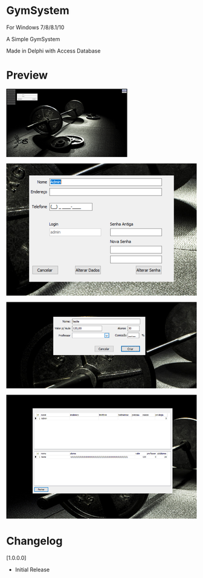 # GymSystem
For Windows 7/8/8.1/10

A Simple GymSystem

Made in Delphi with Access Database

# Preview

![1](Documents/1.png)

![2](Documents/2.png)

![3](Documents/3.png)

![4](Documents/4.png)



# Changelog
[1.0.0.0]
* Initial Release
